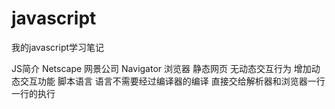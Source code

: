 # javascript
我的javascript学习笔记

JS简介
 Netscape 网景公司 Navigator 浏览器 静态网页 无动态交互行为 增加动态交互功能 
 脚本语言 语言不需要经过编译器的编译 直接交给解析器和浏览器一行一行的执行
  
